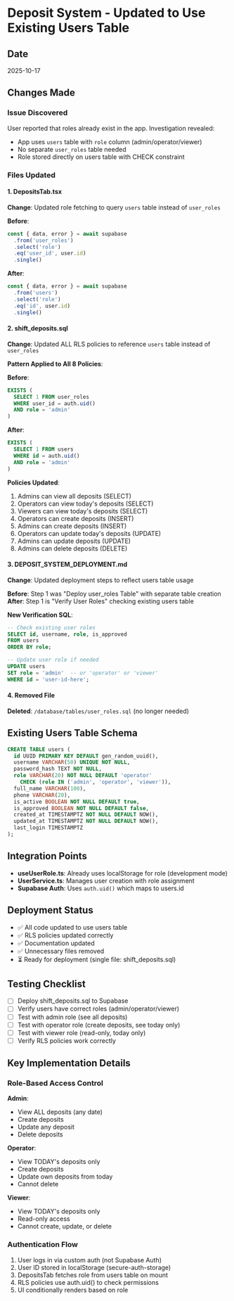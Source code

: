 # Deposit System - Updated to Use Existing Users Table

## Date
2025-10-17

## Changes Made

### Issue Discovered
User reported that roles already exist in the app. Investigation revealed:
- App uses `users` table with `role` column (admin/operator/viewer)
- No separate `user_roles` table needed
- Role stored directly on users table with CHECK constraint

### Files Updated

#### 1. DepositsTab.tsx
**Change**: Updated role fetching to query `users` table instead of `user_roles`

**Before**:
```typescript
const { data, error } = await supabase
  .from('user_roles')
  .select('role')
  .eq('user_id', user.id)
  .single()
```

**After**:
```typescript
const { data, error } = await supabase
  .from('users')
  .select('role')
  .eq('id', user.id)
  .single()
```

#### 2. shift_deposits.sql
**Change**: Updated ALL RLS policies to reference `users` table instead of `user_roles`

**Pattern Applied to All 8 Policies**:

**Before**:
```sql
EXISTS (
  SELECT 1 FROM user_roles
  WHERE user_id = auth.uid()
  AND role = 'admin'
)
```

**After**:
```sql
EXISTS (
  SELECT 1 FROM users
  WHERE id = auth.uid()
  AND role = 'admin'
)
```

**Policies Updated**:
1. Admins can view all deposits (SELECT)
2. Operators can view today's deposits (SELECT)
3. Viewers can view today's deposits (SELECT)
4. Operators can create deposits (INSERT)
5. Admins can create deposits (INSERT)
6. Operators can update today's deposits (UPDATE)
7. Admins can update deposits (UPDATE)
8. Admins can delete deposits (DELETE)

#### 3. DEPOSIT_SYSTEM_DEPLOYMENT.md
**Change**: Updated deployment steps to reflect users table usage

**Before**: Step 1 was "Deploy user_roles Table" with separate table creation
**After**: Step 1 is "Verify User Roles" checking existing users table

**New Verification SQL**:
```sql
-- Check existing user roles
SELECT id, username, role, is_approved
FROM users
ORDER BY role;

-- Update user role if needed
UPDATE users
SET role = 'admin'  -- or 'operator' or 'viewer'
WHERE id = 'user-id-here';
```

#### 4. Removed File
**Deleted**: `/database/tables/user_roles.sql` (no longer needed)

## Existing Users Table Schema
```sql
CREATE TABLE users (
  id UUID PRIMARY KEY DEFAULT gen_random_uuid(),
  username VARCHAR(50) UNIQUE NOT NULL,
  password_hash TEXT NOT NULL,
  role VARCHAR(20) NOT NULL DEFAULT 'operator' 
    CHECK (role IN ('admin', 'operator', 'viewer')),
  full_name VARCHAR(100),
  phone VARCHAR(20),
  is_active BOOLEAN NOT NULL DEFAULT true,
  is_approved BOOLEAN NOT NULL DEFAULT false,
  created_at TIMESTAMPTZ NOT NULL DEFAULT NOW(),
  updated_at TIMESTAMPTZ NOT NULL DEFAULT NOW(),
  last_login TIMESTAMPTZ
);
```

## Integration Points
- **useUserRole.ts**: Already uses localStorage for role (development mode)
- **UserService.ts**: Manages user creation with role assignment
- **Supabase Auth**: Uses `auth.uid()` which maps to users.id

## Deployment Status
- ✅ All code updated to use users table
- ✅ RLS policies updated correctly
- ✅ Documentation updated
- ✅ Unnecessary files removed
- ⏳ Ready for deployment (single file: shift_deposits.sql)

## Testing Checklist
- [ ] Deploy shift_deposits.sql to Supabase
- [ ] Verify users have correct roles (admin/operator/viewer)
- [ ] Test with admin role (see all deposits)
- [ ] Test with operator role (create deposits, see today only)
- [ ] Test with viewer role (read-only, today only)
- [ ] Verify RLS policies work correctly

## Key Implementation Details

### Role-Based Access Control
**Admin**:
- View ALL deposits (any date)
- Create deposits
- Update any deposit
- Delete deposits

**Operator**:
- View TODAY's deposits only
- Create deposits
- Update own deposits from today
- Cannot delete

**Viewer**:
- View TODAY's deposits only
- Read-only access
- Cannot create, update, or delete

### Authentication Flow
1. User logs in via custom auth (not Supabase Auth)
2. User ID stored in localStorage (secure-auth-storage)
3. DepositsTab fetches role from users table on mount
4. RLS policies use auth.uid() to check permissions
5. UI conditionally renders based on role
